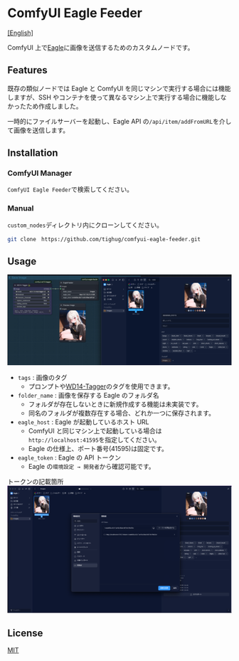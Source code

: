 # ComfyUI Eagle Feeder

[[English]](./README.md)

ComfyUI 上で[Eagle](./https://jp.eagle.cool/)に画像を送信するためのカスタムノードです。

## Features

既存の類似ノードでは Eagle と ComfyUI を同じマシンで実行する場合には機能しますが、SSH やコンテナを使って異なるマシン上で実行する場合に機能しなかったため作成しました。

一時的にファイルサーバーを起動し、Eagle API の`/api/item/addFromURL`を介して画像を送信します。

## Installation

### ComfyUI Manager

`ComfyUI Eagle Feeder`で検索してください。

### Manual

`custom_nodes`ディレクトリ内にクローンしてください。

```bash
git clone　https://github.com/tighug/comfyui-eagle-feeder.git
```

## Usage

![EagleFeeder](./doc/eagle.png)

- `tags` : 画像のタグ
  - プロンプトや[WD14-Tagger](./https://github.com/pythongosssss/ComfyUI-WD14-Tagger?tab=readme-ov-file)のタグを使用できます。
- `folder_name` : 画像を保存する Eagle のフォルダ名
  - フォルダが存在しないときに新規作成する機能は未実装です。
  - 同名のフォルダが複数存在する場合、どれか一つに保存されます。
- `eagle_host` : Eagle が起動しているホスト URL
  - ComfyUI と同じマシン上で起動している場合は`http://localhost:41595`を指定してください。
  - Eagle の仕様上、ポート番号(41595)は固定です。
- `eagle_token` : Eagle の API トークン
  - Eagle の`環境設定 → 開発者`から確認可能です。

トークンの記載箇所
![EagleFeeder Token](./doc/eagle_token.png)

## License

[MIT](./LICENSE)
